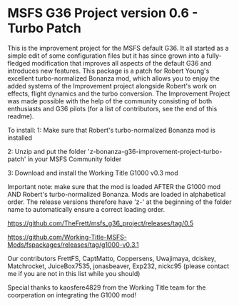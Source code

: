 # MSFS G36 Project version 0.6 - Turbo Patch

This is the improvement project for the MSFS default G36. It all started as a simple edit of some configuration files but it has since grown into a fully-fledged modification that improves all aspects of the default G36 and introduces new features. This package is a patch for Robert Young's excellent turbo-normalized Bonanza mod, which allows you to enjoy the added systems of the Improvement project alongside Robert's work on effects, flight dynamics and the turbo conversion. The Improvement Project was made possible with the help of the community consisting of both enthusiasts and G36 pilots (for a list of contributors, see the end of this readme).

To install: 1: Make sure that Robert's turbo-normalized Bonanza mod is installed

2: Unzip and put the folder 'z-bonanza-g36-improvement-project-turbo-patch' in your MSFS Community folder

3: Download and install the Working Title G1000 v0.3 mod

Important note: make sure that the mod is loaded AFTER the G1000 mod AND Robert's turbo-normalized Bonanza. Mods are loaded in alphabetical order. The release versions therefore have 'z-' at the beginning of the folder name to automatically ensure a correct loading order.

https://github.com/TheFrett/msfs_g36_project/releases/tag/0.5

https://github.com/Working-Title-MSFS-Mods/fspackages/releases/tag/g1000-v0.3.1

Our contributors FrettFS, CaptMatto, Coppersens, Uwajimaya, dciskey, Matchrocket, JuiceBox7535, jonasbeaver, Exp232, nickc95 (please contact me if you are not in this list while you should)

Special thanks to kaosfere4829 from the Working Title team for the coorperation on integrating the G1000 mod!
